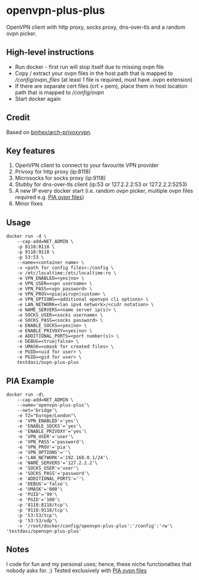 # openvpn-plus-plus
OpenVPN client with http proxy, socks proxy, dns-over-tls and a random ovpn picker.

## High-level instructions
* Run docker - first run will stop itself due to missing ovpn file
* Copy / extract your ovpn files in the host path that is mapped to */config/ovpn_files* (at least 1 file is required, must have .ovpn extension)
* If there are separate cert files (crt + pem), place them in host location path that is mapped to */config/ovpn*
* Start docker again

## Credit
Based on [binhex/arch-privoxyvpn](https://hub.docker.com/r/binhex/arch-privoxyvpn).

## Key features
1. OpenVPN client to connect to your favourite VPN provider
1. Privoxy for http proxy (ip:8118)
1. Microsocks for socks proxy (ip:9118)
1. Stubby for dns-over-tls client (ip:53 or 127.2.2.2:53 or 127.2.2.2:5253)
1. A new IP every docker start (i.e. random ovpn picker, multiple ovpn files required e.g. [PIA ovpn files](https://www.privateinternetaccess.com/openvpn/openvpn.zip))
1. Minor fixes

## Usage
    docker run -d \
        --cap-add=NET_ADMIN \
        -p 8118:8118 \
        -p 9118:9118 \
        -p 53:53 \
        --name=<container name> \
        -v <path for config files>:/config \
        -v /etc/localtime:/etc/localtime:ro \
        -e VPN_ENABLED=<yes|no> \
        -e VPN_USER=<vpn username> \
        -e VPN_PASS=<vpn password> \
        -e VPN_PROV=<pia|airvpn|custom> \
        -e VPN_OPTIONS=<additional openvpn cli options> \
        -e LAN_NETWORK=<lan ipv4 network>/<cidr notation> \
        -e NAME_SERVERS=<name server ip(s)> \
        -e SOCKS_USER=<socks username> \
        -e SOCKS_PASS=<socks password> \
        -e ENABLE_SOCKS=<yes|no> \
        -e ENABLE_PRIVOXY=<yes|no> \
        -e ADDITIONAL_PORTS=<port number(s)> \
        -e DEBUG=<true|false> \
        -e UMASK=<umask for created files> \
        -e PUID=<uid for user> \
        -e PGID=<gid for user> \
        testdasi/ovpn-plus-plus

## PIA Example
    docker run -d\
        --cap-add=NET_ADMIN \
		--name='openvpn-plus-plus'\
        --net='bridge'\
        -e TZ="Europe/London"\
        -e 'VPN_ENABLED'='yes'\
        -e 'ENABLE_SOCKS'='yes'\
        -e 'ENABLE_PRIVOXY'='yes'\
        -e 'VPN_USER'='user'\
        -e 'VPN_PASS'='password'\
        -e 'VPN_PROV'='pia'\
        -e 'VPN_OPTIONS'=''\
        -e 'LAN_NETWORK'='192.168.0.1/24'\
        -e 'NAME_SERVERS'='127.2.2.2'\
        -e 'SOCKS_USER'='user'\
        -e 'SOCKS_PASS'='password'\
        -e 'ADDITIONAL_PORTS'=''\
        -e 'DEBUG'='false'\
        -e 'UMASK'='000'\
        -e 'PUID'='99'\
        -e 'PGID'='100'\
        -p '8118:8118/tcp'\
        -p '9118:9118/tcp'\
        -p '53:53/tcp'\
        -p '53:53/udp'\
        -v '/root/docker/config/openvpn-plus-plus':'/config':'rw'\
	'testdasi/openvpn-plus-plus'

## Notes
I code for fun and my personal uses; hence, these niche functionalties that nobody asks for. ;)
Tested exclusively with [PIA ovpn files](https://www.privateinternetaccess.com/openvpn/openvpn.zip)
